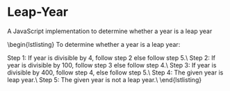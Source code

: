 # Leap-Year
A JavaScript implementation to determine whether a year is a leap year

\begin{lstlisting}
To determine whether a year is a leap year:

Step 1:   If year is divisible by 4, follow step 2 else follow step 5.\\
Step 2:   If year is divisible by 100, follow step 3 else follow step 4.\\
Step 3:   If year is divisible by 400, follow step 4, else follow step 5.\\
Step 4:   The given year is leap year.\\
Step 5:   The given year is not a leap year.\\
\end{lstlisting}
